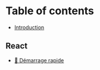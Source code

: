 # Table of contents

* [Introduction](README.md)

## React

* [🚀 Démarrage rapide](react/demarrage-rapide.md)
